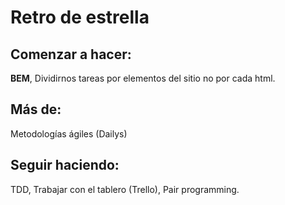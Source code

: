 # Retro de estrella

## Comenzar a hacer: 

**BEM**, 
Dividirnos tareas por elementos del sitio no por cada html.

## Más de: 

Metodologías ágiles (Dailys)

## Seguir haciendo: 

TDD,
Trabajar con el tablero (Trello),
Pair programming.

